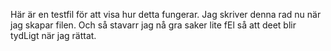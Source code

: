 Här är en testfil för att visa hur detta fungerar. Jag skriver denna rad nu när jag skapar filen. 
Och så stavarr jag nå gra saker lite fEl så att deet blir tydLigt när jag rättat.

